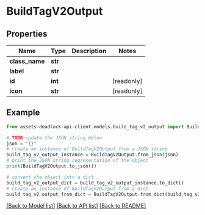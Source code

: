 # BuildTagV2Output


## Properties

Name | Type | Description | Notes
------------ | ------------- | ------------- | -------------
**class_name** | **str** |  | 
**label** | **str** |  | 
**id** | **int** |  | [readonly] 
**icon** | **str** |  | [readonly] 

## Example

```python
from assets-deadlock-api-client.models.build_tag_v2_output import BuildTagV2Output

# TODO update the JSON string below
json = "{}"
# create an instance of BuildTagV2Output from a JSON string
build_tag_v2_output_instance = BuildTagV2Output.from_json(json)
# print the JSON string representation of the object
print(BuildTagV2Output.to_json())

# convert the object into a dict
build_tag_v2_output_dict = build_tag_v2_output_instance.to_dict()
# create an instance of BuildTagV2Output from a dict
build_tag_v2_output_from_dict = BuildTagV2Output.from_dict(build_tag_v2_output_dict)
```
[[Back to Model list]](../README.md#documentation-for-models) [[Back to API list]](../README.md#documentation-for-api-endpoints) [[Back to README]](../README.md)



